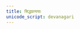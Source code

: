 ```yaml
---
title: सिद्धप्रत्ययाः
unicode_script: devanagari
---
```


<div class="spreadsheet" src="../siddha-pratyayAH.tsv"> </div>  
